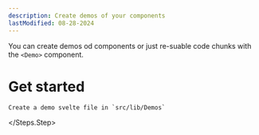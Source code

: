 ```yaml
---
description: Create demos of your components
lastModified: 08-28-2024
---
```


<script>
  import { Steps } from '$lib/components';
</script>

You can create demos od components or just re-suable code chunks with the `<Demo>` component.

# Get started

<Steps>
  <Steps.Step>

    Create a demo svelte file in `src/lib/Demos`
  </Steps.Step>
</Steps>
